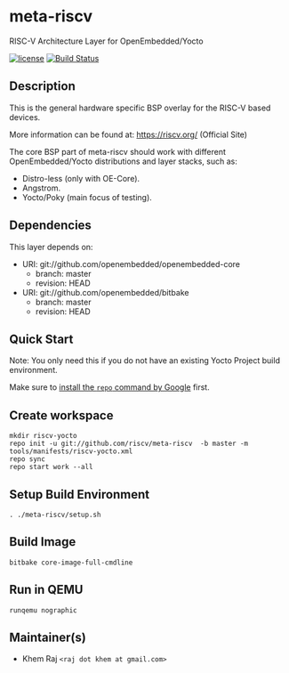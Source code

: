 
# meta-riscv
RISC-V Architecture Layer for OpenEmbedded/Yocto

[![license](https://img.shields.io/github/license/mashape/apistatus.svg)](https://github.com/riscv/meta-riscv/blob/kraj/master/COPYRIGHT)
[![Build Status](https://travis-ci.org/riscv/meta-riscv.svg?branch=master%2Fmaster)](https://travis-ci.org/kraj/meta-riscv)

## Description

This is the general hardware specific BSP overlay for the RISC-V based devices.

More information can be found at: <https://riscv.org/> (Official Site)

The core BSP part of meta-riscv should work with different
OpenEmbedded/Yocto distributions and layer stacks, such as:

* Distro-less (only with OE-Core).
* Angstrom.
* Yocto/Poky (main focus of testing).

## Dependencies

This layer depends on:

* URI: git://github.com/openembedded/openembedded-core
  * branch: master
  * revision: HEAD
* URI: git://github.com/openembedded/bitbake
  * branch: master
  * revision: HEAD

## Quick Start

Note: You only need this if you do not have an existing Yocto Project build environment.

Make sure to [install the `repo` command by Google](https://source.android.com/setup/downloading#installing-repo) first. 

## Create workspace
```shell
mkdir riscv-yocto
repo init -u git://github.com/riscv/meta-riscv  -b master -m tools/manifests/riscv-yocto.xml
repo sync
repo start work --all
```
## Setup Build Environment
```shell
. ./meta-riscv/setup.sh
```
## Build Image
```shell
bitbake core-image-full-cmdline
```
## Run in QEMU
```shell
runqemu nographic
```
## Maintainer(s)

* Khem Raj `<raj dot khem at gmail.com>`

